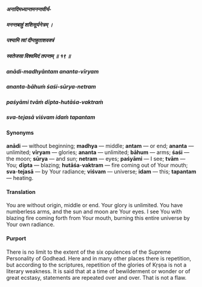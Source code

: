 ##### अनादिमध्यान्तमनन्तवीर्य-
##### मनन्तबाहुं शशिसूर्यनेत्रम् ।
##### पश्यामि त्वां दीप्तहुताशवक्त्रं
##### स्वतेजसा विश्वमिदं तपन्तम् ॥ १९ ॥

##### anādi-madhyāntam ananta-vīryam
##### ananta-bāhuṁ śaśi-sūrya-netram
##### paśyāmi tvāṁ dīpta-hutāśa-vaktraṁ
##### sva-tejasā viśvam idaṁ tapantam

#### Synonyms

**anādi** — without beginning; **madhya** — middle; **antam** — or end; **ananta** — unlimited; **vīryam** — glories; **ananta** — unlimited; **bāhum** — arms; **śaśi** — the moon; **sūrya** — and sun; **netram** — eyes; **paśyāmi** — I see; **tvām** — You; **dīpta** — blazing; **hutāśa**-**vaktram** — fire coming out of Your mouth; **sva**-**tejasā** — by Your radiance; **viśvam** — universe; **idam** — this; **tapantam** — heating.

#### Translation

You are without origin, middle or end. Your glory is unlimited. You have numberless arms, and the sun and moon are Your eyes. I see You with blazing fire coming forth from Your mouth, burning this entire universe by Your own radiance.

#### Purport

There is no limit to the extent of the six opulences of the Supreme Personality of Godhead. Here and in many other places there is repetition, but according to the scriptures, repetition of the glories of Kṛṣṇa is not a literary weakness. It is said that at a time of bewilderment or wonder or of great ecstasy, statements are repeated over and over. That is not a flaw.